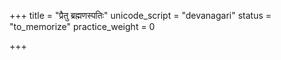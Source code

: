 +++
title = "प्रैतु ब्रह्मणस्पतिः"
unicode_script = "devanagari"
status = "to_memorize"
practice_weight = 0

+++
<div class="js_include" url="/vedAH/sAma/paravastu-saama/devaH/lokAntaram/praitu-brahmaNas-patiH/"  newLevelForH1="1" includeTitle="true"> </div>